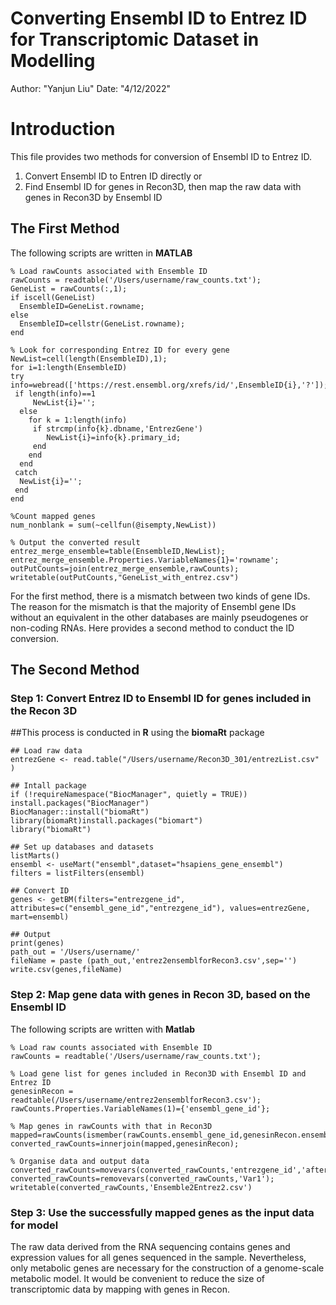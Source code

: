 ﻿# Converting Ensembl ID to Entrez ID for  Transcriptomic Dataset in Modelling
Author: "Yanjun Liu"
Date: "4/12/2022"

# Introduction

This file provides two methods for conversion of Ensembl ID to Entrez ID. 
1) Convert Ensembl ID to Entren ID directly
or
2) Find Ensembl ID for genes in Recon3D, then map the raw data with genes in Recon3D by Ensembl ID

## The First Method 
The following scripts are written in **MATLAB**
```
% Load rawCounts associated with Ensemble ID
rawCounts = readtable('/Users/username/raw_counts.txt');
GeneList = rawCounts(:,1);
if iscell(GeneList)
  EnsembleID=GeneList.rowname;
else
  EnsembleID=cellstr(GeneList.rowname);
end

% Look for corresponding Entrez ID for every gene
NewList=cell(length(EnsembleID),1);
for i=1:length(EnsembleID)
try
info=webread(['https://rest.ensembl.org/xrefs/id/',EnsembleID{i},'?']);
 if length(info)==1
     NewList{i}='';
  else
    for k = 1:length(info)
     if strcmp(info{k}.dbname,'EntrezGene')
        NewList{i}=info{k}.primary_id;
     end
    end
  end
 catch
  NewList{i}='';
 end
end

%Count mapped genes
num_nonblank = sum(~cellfun(@isempty,NewList))

% Output the converted result
entrez_merge_ensemble=table(EnsembleID,NewList);
entrez_merge_ensemble.Properties.VariableNames{1}='rowname';
outPutCounts=join(entrez_merge_ensemble,rawCounts);
writetable(outPutCounts,"GeneList_with_entrez.csv")
```
For the first method, there is a mismatch between two kinds of gene IDs. The reason for the mismatch is that the majority of Ensembl gene IDs without an equivalent in the other databases are mainly pseudogenes or non-coding RNAs. Here provides a second method to conduct the ID conversion. 


## The Second Method 
### Step 1: Convert Entrez ID to Ensembl ID for genes included in the Recon 3D 

##This process is conducted in **R** using the **biomaRt** package
```
## Load raw data
entrezGene <- read.table("/Users/username/Recon3D_301/entrezList.csv" )

## Intall package  
if (!requireNamespace("BiocManager", quietly = TRUE))
install.packages("BiocManager") 
BiocManager::install("biomaRt") library(biomaRt)install.packages("biomart")
library("biomaRt") 

## Set up databases and datasets
listMarts()
ensembl <- useMart("ensembl",dataset="hsapiens_gene_ensembl")                                                                         
filters = listFilters(ensembl)

## Convert ID
genes <- getBM(filters="entrezgene_id", attributes=c("ensembl_gene_id","entrezgene_id"), values=entrezGene, mart=ensembl)

## Output                                                                                                               
print(genes)
path_out = '/Users/username/'
fileName = paste (path_out,'entrez2ensemblforRecon3.csv',sep='')
write.csv(genes,fileName)
```

### Step 2: Map gene data with genes in Recon 3D, based on the Ensembl ID
The following scripts are written with **Matlab**
```
% Load raw counts associated with Ensemble ID
rawCounts = readtable('/Users/username/raw_counts.txt');

% Load gene list for genes included in Recon3D with Ensembl ID and Entrez ID
genesinRecon = readtable(/Users/username/entrez2ensemblforRecon3.csv');
rawCounts.Properties.VariableNames(1)={'ensembl_gene_id'};

% Map genes in rawCounts with that in Recon3D
mapped=rawCounts(ismember(rawCounts.ensembl_gene_id,genesinRecon.ensembl_gene_id),:);
converted_rawCounts=innerjoin(mapped,genesinRecon);

% Organise data and output data
converted_rawCounts=movevars(converted_rawCounts,'entrezgene_id','after','ensembl_gene_id');
converted_rawCounts=removevars(converted_rawCounts,'Var1');
writetable(converted_rawCounts,'Ensemble2Entrez2.csv')
```

### Step 3: Use the successfully mapped genes as  the input data for model

The raw data derived from the RNA sequencing contains genes and expression values for all genes sequenced in the sample. Nevertheless, only metabolic genes are necessary for the construction of a genome-scale metabolic model. It would be convenient to reduce the size of transcriptomic data by mapping with genes in Recon.



